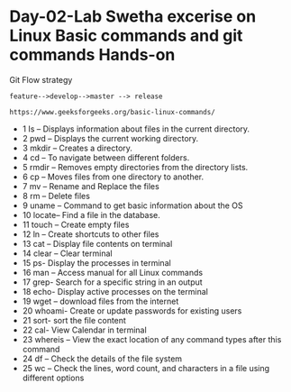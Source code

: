 # Day-02-Lab Swetha excerise on Linux Basic commands and git commands Hands-on 
Git Flow strategy 
```
feature-->develop-->master --> release
```

```
https://www.geeksforgeeks.org/basic-linux-commands/
```
- 1 Is – Displays information about files in the current directory.
- 2 pwd – Displays the current working directory.
- 3 mkdir – Creates a directory.
- 4 cd – To navigate between different folders.
- 5 rmdir – Removes empty directories from the directory lists.
- 6 cp – Moves files from one directory to another.
- 7 mv – Rename and Replace the files
- 8 rm – Delete files 
- 9 uname – Command to get basic information about the OS
- 10 locate– Find a file in the database.
- 11 touch – Create empty files
- 12 ln – Create shortcuts to other files
- 13 cat – Display file contents on terminal
- 14 clear – Clear terminal 
- 15 ps- Display the processes in terminal
- 16 man – Access manual for all Linux commands
- 17 grep- Search for a specific string in an output
- 18 echo- Display active processes on the terminal
- 19 wget – download files from the internet
- 20 whoami- Create or update passwords for existing users
- 21 sort- sort the file content
- 22 cal- View Calendar in terminal
- 23 whereis – View the exact location of any command types after this command
- 24 df – Check the details of the file system
- 25 wc – Check the lines, word count, and characters in a file using different options
